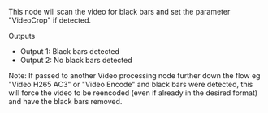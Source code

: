 This node will scan the video for black bars and set the parameter "VideoCrop" if detected.

Outputs
* Output 1: Black bars detected
* Output 2: No black bars detected

Note: If passed to another Video processing node further down the flow eg "Video H265 AC3" or "Video Encode" and black bars were detected, this will force the video to be reencoded (even if already in the desired format) and have the black bars removed.